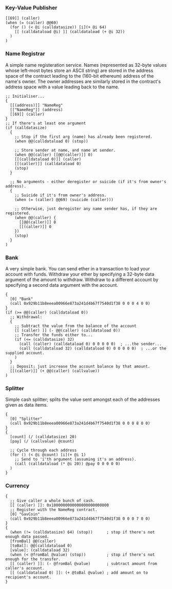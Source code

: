 ### Key-Value Publisher

```
[[69]] (caller)
(when (= (caller) @@69)
  (for () (< @i (calldatasize)) [i](+ @i 64)
    [[ (calldataload @i) ]] (calldataload (+ @i 32))
  )
)
```

### Name Registrar
A simple name registeration service. Names (represented as 32-byte values whose left-most bytes store an ASCII string) are stored in the address space of the contract leading to the (160-bit ethereum) address of the name's owner.
The owner addresses are similarly stored in the contract's address space with a value leading back to the  name.

```
;; Initialiser...
{
  [[(address)]] "NameReg"
  [["NameReg"]] (address)
  [[69]] (caller)
}
;; If there's at least one argument
(if (calldatasize)
  {
    ;; Stop if the first arg (name) has already been registered.
    (when @@(calldataload 0) (stop))

    ;; Store sender at name, and name at sender.
    (when @@(caller) [[@@(caller)]] 0)
    [[(calldataload 0)]] (caller)
    [[(caller)]] (calldataload 0)
    (stop)
  }

  ;; No arguments - either deregister or suicide (if it's from owner's address).
  {
    ;; Suicide if it's from owner's address.
    (when (= (caller) @@69) (suicide (caller)))

    ;; Otherwise, just deregister any name sender has, if they are registered.
    (when @@(caller) {
      [[@@(caller)]] 0
      [[(caller)]] 0
    })
    (stop)
  }
)
```

### Bank

A very simple bank. You can send ether in a transaction to load your account with funds. Withdraw your ether by specifying a 32-byte data argument of the amount to withdraw. Withdraw to a different account by specifying a second data argument with the account.

```
{
  [0] "Bank"
  (call 0x929b11b8eeea00966e873a241d4b67f7540d1f38 0 0 0 4 0 0)
}
(if (>= @@(caller) (calldataload 0))
  ;; Withdrawal:
  {
    ;; Subtract the value from the balance of the account
    [[ (caller) ]] (- @@(caller) (calldataload 0))
    ;; Transfer the funds either to...
    (if (<= (calldatasize) 32)
      (call (caller) (calldataload 0) 0 0 0 0 0)  ; ...the sender...
      (call (calldataload 32) (calldataload 0) 0 0 0 0 0)  ; ...or the supplied account.
    )
  }
  ;; Deposit; just increase the account balance by that amount.
  [[(caller)]] (+ @@(caller) (callvalue))
)
```

### Splitter
Simple cash splitter; splits the value sent amongst each of the addresses given as data items.
```
{
  [0] "Splitter"
  (call 0x929b11b8eeea00966e873a241d4b67f7540d1f38 0 0 0 8 0 0)
}
{
  [count] (/ (calldatasize) 20)
  [pay] (/ (callvalue) @count)

  ;; Cycle through each address
  (for () (< @i @count) [i](+ @i 1)
    ;; Send to 'i'th argument (assuming it's an address).
    (call (calldataload (* @i 20)) @pay 0 0 0 0 0)
  )
}
```

### Currency

```
{
  ;; Give caller a whole bunch of cash.
  [[ (caller) ]]: 0x1000000000000000000000000
  ;; Register with the NameReg contract.
  [0] "GavCoin"
  (call 0x929b11b8eeea00966e873a241d4b67f7540d1f38 0 0 0 7 0 0)
}
{
  (when (!= (calldatasize) 64) (stop))      ; stop if there's not enough data passed.
  [fromBal] @@(caller)
  [toBal]: @@(calldataload 0)
  [value]: (calldataload 32)
  (when (< @fromBal @value) (stop))         ; stop if there's not enough for the transfer.
  [[ (caller) ]]: (- @fromBal @value)       ; subtract amount from caller's account.
  [[ (calldataload 0) ]]: (+ @toBal @value) ; add amount on to recipient's account.
}
```